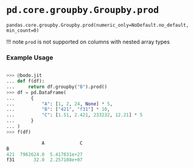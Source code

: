 # `pd.core.groupby.Groupby.prod`

`pandas.core.groupby.Groupby.prod(numeric_only=NoDefault.no_default, min_count=0)`


!!! note
    `prod` is not supported on columns with nested array types


### Example Usage

```py

>>> @bodo.jit
... def f(df):
...     return df.groupby("B").prod()
>>> df = pd.DataFrame(
...      {
...          "A": [1, 2, 24, None] * 5,
...          "B": ["421", "f31"] * 10,
...          "C": [1.51, 2.421, 233232, 12.21] * 5
...      }
... )
>>> f(df)

             A             C
B
421  7962624.0  5.417831e+27
f31       32.0  2.257108e+07
```
  
